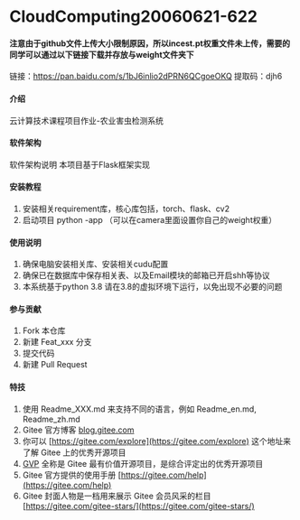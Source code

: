 # CloudComputing20060621-622
#### 注意由于github文件上传大小限制原因，所以incest.pt权重文件未上传，需要的同学可以通过以下链接下载并存放与weight文件夹下
链接：https://pan.baidu.com/s/1bJ6inlio2dPRN6QCgoeOKQ 
提取码：djh6
#### 介绍
云计算技术课程项目作业-农业害虫检测系统

#### 软件架构
软件架构说明
本项目基于Flask框架实现


#### 安装教程

1.  安装相关requirement库，核心库包括，torch、flask、cv2
2.  启动项目 python -app （可以在camera里面设置你自己的weight权重）

#### 使用说明

1. 确保电脑安装相关库、安装相关cudu配置
2. 确保已在数据库中保存相关表、以及Email模块的邮箱已开启shh等协议
3. 本系统基于python 3.8 请在3.8的虚拟环境下运行，以免出现不必要的问题

#### 参与贡献

1.  Fork 本仓库
2.  新建 Feat_xxx 分支
3.  提交代码
4.  新建 Pull Request


#### 特技

1.  使用 Readme\_XXX.md 来支持不同的语言，例如 Readme\_en.md, Readme\_zh.md
2.  Gitee 官方博客 [blog.gitee.com](https://blog.gitee.com)
3.  你可以 [https://gitee.com/explore](https://gitee.com/explore) 这个地址来了解 Gitee 上的优秀开源项目
4.  [GVP](https://gitee.com/gvp) 全称是 Gitee 最有价值开源项目，是综合评定出的优秀开源项目
5.  Gitee 官方提供的使用手册 [https://gitee.com/help](https://gitee.com/help)
6.  Gitee 封面人物是一档用来展示 Gitee 会员风采的栏目 [https://gitee.com/gitee-stars/](https://gitee.com/gitee-stars/)
